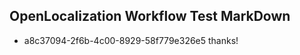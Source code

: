 ## OpenLocalization Workflow Test MarkDown
* a8c37094-2f6b-4c00-8929-58f779e326e5 
thanks!<!--HONumber=Mar16_HO4-->

